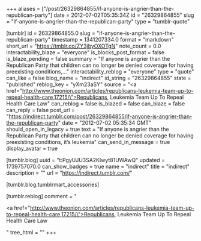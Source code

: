 +++
aliases = ["/post/26329864855/if-anyone-is-angrier-than-the-republican-party"]
date = 2012-07-02T05:35:34Z
id = "26329864855"
slug = "if-anyone-is-angrier-than-the-republican-party"
type = "tumblr-quote"

[tumblr]
id = 26329864855.0
slug = "if-anyone-is-angrier-than-the-republican-party"
timestamp = 1341207334.0
format = "markdown"
short_url = "https://tmblr.co/ZY3jbyOXOTgN"
note_count = 0.0
interactability_blaze = "everyone"
is_blocks_post_format = false
is_blaze_pending = false
summary = "If anyone is angrier than the Republican Party that children can no longer be denied coverage for having preexisting conditions,..."
interactability_reblog = "everyone"
type = "quote"
can_like = false
blog_name = "indirect"
id_string = "26329864855"
state = "published"
reblog_key = "yXm23aSY"
source = "<a href=\"http://www.theonion.com/articles/republicans-leukemia-team-up-to-repeal-health-care,17215/\">Republicans, Leukemia Team Up To Repeal Health Care Law</a>"
can_reblog = false
is_blazed = false
can_blaze = false
can_reply = false
post_url = "https://indirect.tumblr.com/post/26329864855/if-anyone-is-angrier-than-the-republican-party"
date = "2012-07-02 05:35:34 GMT"
should_open_in_legacy = true
text = "If anyone is angrier than the Republican Party that children can no longer be denied coverage for having preexisting conditions, it’s leukemia"
can_send_in_message = true
display_avatar = true

[tumblr.blog]
uuid = "t:PgyUJU3SA2Klwyt81UWAwQ"
updated = 1739757070.0
can_show_badges = true
name = "indirect"
title = "indirect"
description = ""
url = "https://indirect.tumblr.com/"

[tumblr.blog.tumblrmart_accessories]

[tumblr.reblog]
comment = "<p><a href=\"http://www.theonion.com/articles/republicans-leukemia-team-up-to-repeal-health-care,17215/\">Republicans, Leukemia Team Up To Repeal Health Care Law</a></p>"
tree_html = ""
+++
